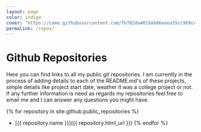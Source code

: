 ```yaml
---
layout: page
color: indigo
cover: "https://camo.githubusercontent.com/fb782da4019ab66eeea35cc9b9ce73b2438b1688/687474703a2f2f646f632e72756c746f722e636f6d2f696d616765732f6769746875622d6c6f676f2e706e67"
permalink: /repos/		
---
```


<h1>Github Repositories</h1>
Here you can find links to all my public git repositories. I am currently in the process of adding details to each of the README.md's of these projects, simple details like project start date, weather it was a college project or not. If any further information is need as regards my repositories feel free to email me and I can answer any questions you might have.

{% for repository in site.github.public_repositories %}
  * [{{ repository.name }}]({{ repository.html_url }})
{% endfor %}

